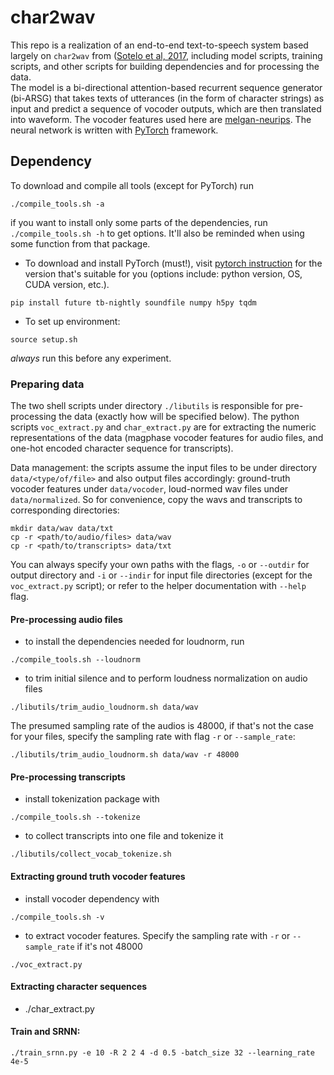# char2wav
This repo is a realization of an end-to-end text-to-speech system based largely on `char2wav` from ([Sotelo et al, 2017](https://openreview.net/pdf?id=B1VWyySKx), including model scripts, training scripts, and other scripts for building dependencies and for processing the data. \
The model is a bi-directional attention-based recurrent sequence generator (bi-ARSG) that takes texts of utterances (in the form of character strings) as input and predict a sequence of vocoder outputs, which are then translated into waveform. The vocoder features used here are [melgan-neurips](https://github.com/descriptinc/melgan-neurips/tree/6488045bfba1975602288de07a58570c7b4d66ea). The neural network is written with [PyTorch](https://pytorch.org/) framework. 

## Dependency
To download and compile all tools (except for PyTorch) run
```shell
./compile_tools.sh -a
```
if you want to install only some parts of the dependencies, run `./compile_tools.sh -h`
to get options. It'll also be reminded when using some function from that package.   
- To download and install PyTorch (must!), visit [pytorch instruction](https://pytorch.org/get-started/locally/) for the version that's suitable for you (options include: python version, OS, CUDA version, etc.).
```shell
pip install future tb-nightly soundfile numpy h5py tqdm
```
- To set up environment:
```shell
source setup.sh
```
*always* run this before any experiment.
### Preparing data
<!-- *This part may be skipped if you wish to prepare your own data or have already extracted them in the format of hdf5.* -->
The two shell scripts under directory `./libutils` is responsible for pre-processing the data (exactly how will be specified below).
The python scripts `voc_extract.py` and `char_extract.py` are for extracting the numeric
representations of the data (magphase vocoder features for audio files, and
one-hot encoded character sequence for transcripts).

Data management: the scripts assume the input files to be under directory
`data/<type/of/file>` and also output files accordingly:
ground-truth vocoder features under `data/vocoder`, loud-normed
wav files under `data/normalized`. So for convenience, copy the wavs and transcripts to
corresponding directories:
```shell
mkdir data/wav data/txt
cp -r <path/to/audio/files> data/wav
cp -r <path/to/transcripts> data/txt
```
You can always specify your own paths with the flags, `-o` or `--outdir` for output directory
and `-i` or `--indir` for input file directories (except for the `voc_extract.py` script);
or refer to the helper documentation with `--help` flag.

#### Pre-processing audio files
- to install the dependencies needed for loudnorm, run
```shell
./compile_tools.sh --loudnorm
```
- to trim initial silence and to perform loudness normalization on audio files
```shell
./libutils/trim_audio_loudnorm.sh data/wav
```
The presumed sampling rate of the audios is 48000, if that's not the case for your
files, specify the sampling rate with flag `-r` or `--sample_rate`:
```shell
./libutils/trim_audio_loudnorm.sh data/wav -r 48000
```
<!-- - to perform loudness normalization on wav files (so the overall average perceived loudness of all audios are at the same level and the variation between from file to file is minimized), first make sure the following two dependencies: [`ffmpeg-normalize`](https://github.com/slhck/ffmpeg-normalize.git) and [`ffmpeg`](http://www.ffmpeg.org/) are successfully built and compiled with the `compile_tools.sh` scripts.
to perform two-pass loudness normalization on the wavfiles from a directory `<input_wav_dir>`, run:
```shell
ffmpeg-normalize input/wav/dir/*.wav -ar $SAMPLE_RATE -f -of output/wav/dir -ext wav
``` -->
#### Pre-processing transcripts
- install tokenization package with
```shell
./compile_tools.sh --tokenize
```
- to collect transcripts into one file and tokenize it
```shell
./libutils/collect_vocab_tokenize.sh
```
#### Extracting ground truth vocoder features
- install vocoder dependency with
```shell
./compile_tools.sh -v
```
- to extract vocoder features. Specify the sampling rate with `-r` or `--sample_rate`
if it's not 48000
```shell
./voc_extract.py
```
#### Extracting character sequences
- ./char_extract.py
#### Train and SRNN:
```shell
./train_srnn.py -e 10 -R 2 2 4 -d 0.5 -batch_size 32 --learning_rate 4e-5
```
